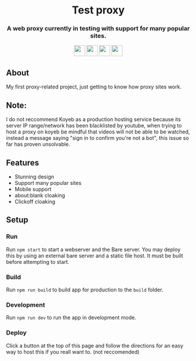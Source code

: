 <div align="center">
<h1>Test proxy</h1>
<h3>A web proxy currently in testing with support for many popular sites.</h3>
</div>

<p align="center">
<a href="https://repl.it/github/cognetwork-dev/Galaxy"><img height="30px" src="https://raw.githubusercontent.com/FogNetwork/Tsunami/main/deploy/replit2.svg"><img></a>
<a href="https://glitch.com/edit/#!/import/github/cognetwork-dev/Galaxy"><img height="30px" src="https://raw.githubusercontent.com/FogNetwork/Tsunami/main/deploy/glitch2.svg"><img></a>
<a href="https://railway.app/new/template?template=https://github.com/cognetwork-dev/Galaxy"><img height="30px" src="https://raw.githubusercontent.com/FogNetwork/Tsunami/main/deploy/railway2.svg"><img></a>
<a href="https://app.koyeb.com/deploy?type=git&repository=github.com/cognetwork-dev/Galaxy&branch=main&name=Galaxy"><img height="30px" src="https://raw.githubusercontent.com/FogNetwork/Tsunami/main/deploy/koyeb2.svg"><img></a>
</p>

## About
My first proxy-related project, just getting to know how proxy sites work.

## Note:
I do not reccommend Koyeb as a production hosting service because its server IP range/network has been blacklisted by youtube, when trying to host a proxy on koyeb be mindful that videos will not be able to be watched, instead a message saying "sign in to confirm you're not a bot", this issue so far has proven unsolvable.

## Features
- Stunning design
- Support many popular sites
- Mobile support
- about:blank cloaking
- Clickoff cloaking

## Setup
### Run
Run `npm start` to start a webserver and the Bare server. You may deploy this by using an external bare server and a static file host. It must be built before attempting to start.

### Build
Run `npm run build` to build app for production to the `build` folder.

### Development
Run `npm run dev` to run the app in development mode.

### Deploy
Click a button at the top of this page and follow the directions for an easy way to host this if you reall want to. (not reccomended)
